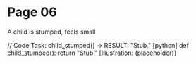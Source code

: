 # Page 06

A child is stumped, feels small

// Code Task: child_stumped() → RESULT: "Stub."
[python]
def child_stumped():
    return "Stub."
[Illustration: (placeholder)]

